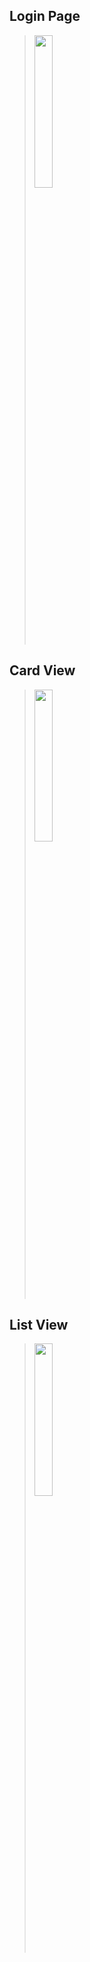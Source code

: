 ## Login Page

> <img src="https://user-images.githubusercontent.com/101272430/219615231-f41e195a-600a-4e4d-83e0-24f65639aeae.jpeg" width="25%" height="25%">

## Card View

> <img src="https://user-images.githubusercontent.com/101272430/219615232-79a18c34-f43c-4aab-bc1a-6b22ed0a986c.jpeg" width="25%" height="25%">

## List View

> <img src="https://user-images.githubusercontent.com/101272430/219615239-073b5162-df2e-40ca-ac41-86f00e0fd428.jpeg" width="25%" height="25%">
